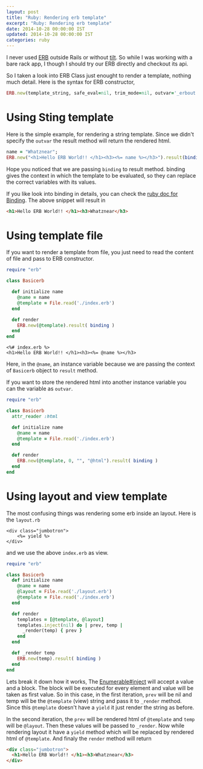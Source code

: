 ```yaml
---
layout: post
title: "Ruby: Rendering erb template"
excerpt: "Ruby: Rendering erb template"
date: 2014-10-28 00:00:00 IST
updated: 2014-10-28 00:00:00 IST
categories: ruby
---
```


I never used [ERB](http://www.ruby-doc.org/stdlib-2.1.4/libdoc/erb/rdoc/ERB.html) outside Rails or without [tilt](http://github.com/rtomayko/tilt). So while I
was working with a bare rack app, I though I should try our ERB directly and checkout its api.

So I taken a look into ERB Class just enought to render a template, nothing much detail. Here is the syntax for ERB constructor,

```ruby
ERB.new(template_string, safe_eval=nil, trim_mode=nil, outvar='_erbout')
```

# Using Sting template
Here is the simple example, for rendering a string template. Since we didn't specify the `outvar` the result method will return the rendered html.

```ruby
name = "Whatznear";
ERB.new("<h1>Hello ERB World!! </h1><h3><%= name %></h3>").result(binding)
```

Hope you noticed that we are passing `binding` to result method. binding gives the context in which the template to be evaluated, so they can replace the correct variables with its values.

If you like look into binding in details, you can check the [ruby doc for Binding](http://www.ruby-doc.org/core-2.1.4/Binding.html). The above snippet will result in 

```html
<h1>Hello ERB World!! </h1><h3>Whatznear</h3>
```


# Using template file
If you want to render a template from file, you just need to read the content of file and pass to ERB constructor.

```ruby
require "erb"

class Basicerb

  def initialize name
    @name = name
    @template = File.read('./index.erb')
  end

  def render
    ERB.new(@template).result( binding )
  end
end
```

```erb
<%# index.erb %>
<h1>Hello ERB World!! </h1><h3><%= @name %></h3>
```
Here, in the `@name`, an instance variable because we are passing the context of `Basicerb` object to `result` method.

If you want to store the rendered html into another instance variable you can the variable as `outvar`.


```ruby
require "erb"

class Basicerb
  attr_reader :html

  def initialize name
    @name = name
    @template = File.read('./index.erb')
  end

  def render
    ERB.new(@template, 0, "", "@html").result( binding )
  end
end
```

# Using layout and view template
The most confusing things was rendering some erb inside an layout. Here is the `layout.rb`

```erb
<div class="jumbotron">
    <%= yield %>
</div>
```

and we use the above `index.erb` as view.

```ruby
require "erb"

class Basicerb
  def initialize name
    @name = name
    @layout = File.read('./layout.erb')
    @template = File.read('./index.erb')
  end

  def render
    templates = [@template, @layout]
    templates.inject(nil) do | prev, temp |
      _render(temp) { prev }
    end
  end

  def _render temp
    ERB.new(temp).result( binding )
  end
end
```

Lets break it down how it works, The [Enumerable#inject](http://www.ruby-doc.org/core-2.1.4/Enumerable.html#method-i-inject) will accept a value and a block. The block will be executed for every element and value will be taken as first value. So in this case, in the first iteration, `prev` will be nil and temp will be the `@template` (view) string and pass it to `_render` method. Since this `@template` doesn't have a `yield` it just render the string as before. 

In the second iteration, the `prev` will be rendered html of `@template` and `temp` will be `@layout`. Then these values will be passed to `_render`. Now while rendering layout it have a `yield` method which will be replaced by rendered html of `@template`. And finaly the `render` method will return 

```html
<div class="jumbotron">
  <h1>Hello ERB World!! </h1><h3>Whatznear</h3>
</div>
```
